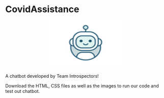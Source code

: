 # CovidAssistance
<p align="center">
  <img width="230" height="150" src="https://github.com/Dantusaikamal/Weather-translation/blob/master/images/chatbot%20(1).png">
</p>

A chatbot developed by Team Introspectors!

Download the HTML, CSS files as well as the images to run our code and test out chatbot.
